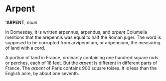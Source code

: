 # Arpent

**'ARPENT**, _noun_

In Domesday, it is written arpennus, arpendus, and _arpent_ Columella mentions that the arepennis was equal to half the Roman juger. The word is supposed to be corrupted from arvipendium, or aripennium, the measuring of land with a cord.

A portion of land in France, ordinarily containing one hundred square rods or perches, each of 18 feet. But the _arpent_ is different in different parts of France. The _arpent_ of Paris contains 900 square toises. It is less than the English acre, by about one seventh.